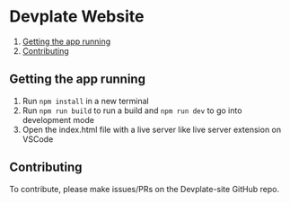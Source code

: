 # Devplate Website

1. [Getting the app running](#getting-the-app-running)
2. [Contributing](#contributing)

## Getting the app running

1. Run ```npm install``` in a new terminal
2. Run ```npm run build``` to run a build and ```npm run dev``` to go into development mode
3. Open the index.html file with a live server like live server extension on VSCode


## Contributing

To contribute, please make issues/PRs on the Devplate-site GitHub repo.


